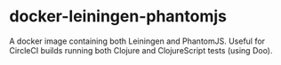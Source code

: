 # docker-leiningen-phantomjs
A docker image containing both Leiningen and PhantomJS. Useful for CircleCI builds running both Clojure and ClojureScript tests (using Doo).
